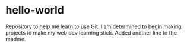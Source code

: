 # hello-world
Repository to help me learn to use Git.
I am determined to begin making projects to make my web dev learning stick.
Added another line to the readme.
